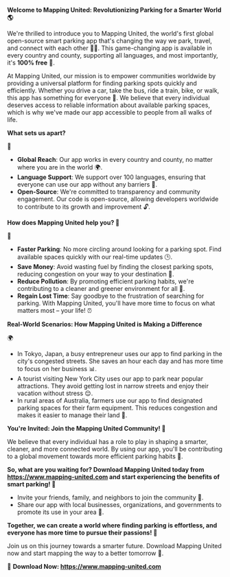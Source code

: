 **Welcome to Mapping United: Revolutionizing Parking for a Smarter World 🌎**

We're thrilled to introduce you to Mapping United, the world's first global open-source smart parking app that's changing the way we park, travel, and connect with each other 🚗👫. This game-changing app is available in every country and county, supporting all languages, and most importantly, it's **100% free** 🎁.

At Mapping United, our mission is to empower communities worldwide by providing a universal platform for finding parking spots quickly and efficiently. Whether you drive a car, take the bus, ride a train, bike, or walk, this app has something for everyone 🌈. We believe that every individual deserves access to reliable information about available parking spaces, which is why we've made our app accessible to people from all walks of life.

**What sets us apart?**

🤔

* **Global Reach**: Our app works in every country and county, no matter where you are in the world 🌍.
* **Language Support**: We support over 100 languages, ensuring that everyone can use our app without any barriers 💬.
* **Open-Source**: We're committed to transparency and community engagement. Our code is open-source, allowing developers worldwide to contribute to its growth and improvement 🔓.

**How does Mapping United help you? 🤔**

🚗

* **Faster Parking**: No more circling around looking for a parking spot. Find available spaces quickly with our real-time updates 🕒.
* **Save Money**: Avoid wasting fuel by finding the closest parking spots, reducing congestion on your way to your destination 💸.
* **Reduce Pollution**: By promoting efficient parking habits, we're contributing to a cleaner and greener environment for all 🌿.
* **Regain Lost Time**: Say goodbye to the frustration of searching for parking. With Mapping United, you'll have more time to focus on what matters most – your life! ⏰

**Real-World Scenarios: How Mapping United is Making a Difference**

🌍

* In Tokyo, Japan, a busy entrepreneur uses our app to find parking in the city's congested streets. She saves an hour each day and has more time to focus on her business 📊.
* A tourist visiting New York City uses our app to park near popular attractions. They avoid getting lost in narrow streets and enjoy their vacation without stress 😌.
* In rural areas of Australia, farmers use our app to find designated parking spaces for their farm equipment. This reduces congestion and makes it easier to manage their land 🚜.

**You're Invited: Join the Mapping United Community! 👫**

We believe that every individual has a role to play in shaping a smarter, cleaner, and more connected world. By using our app, you'll be contributing to a global movement towards more efficient parking habits 🌟.

**So, what are you waiting for? Download Mapping United today from https://www.mapping-united.com and start experiencing the benefits of smart parking! 📲**

* Invite your friends, family, and neighbors to join the community 💬.
* Share our app with local businesses, organizations, and governments to promote its use in your area 🤝.

**Together, we can create a world where finding parking is effortless, and everyone has more time to pursue their passions! 🌟**

Join us on this journey towards a smarter future. Download Mapping United now and start mapping the way to a better tomorrow 💪.

📱 **Download Now: https://www.mapping-united.com**